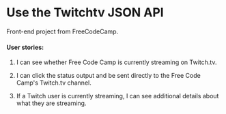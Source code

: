 # Use the Twitchtv JSON API

Front-end project from FreeCodeCamp.

#### User stories:

1. I can see whether Free Code Camp is currently streaming on Twitch.tv.

2. I can click the status output and be sent directly to the Free Code Camp's Twitch.tv channel.

3. If a Twitch user is currently streaming, I can see additional details about what they are streaming.
